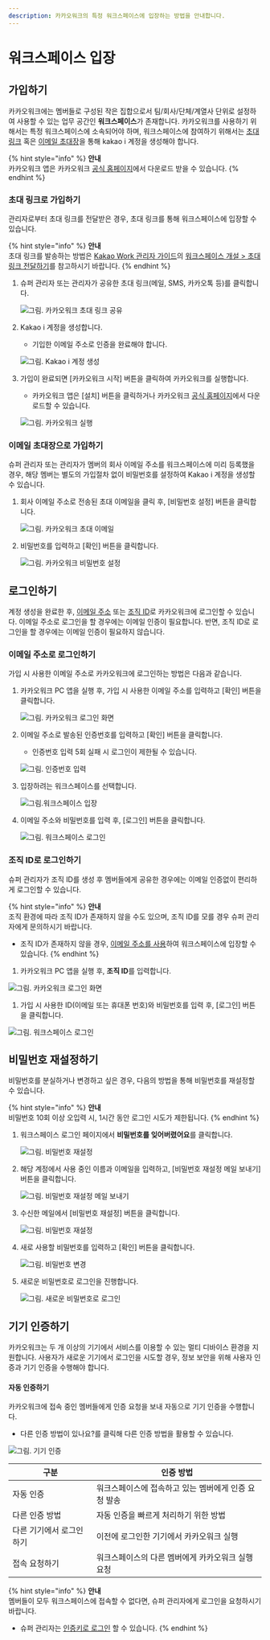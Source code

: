 ```yaml
---
description: 카카오워크의 특정 워크스페이스에 입장하는 방법을 안내합니다.
---
```


# 워크스페이스 입장

## 가입하기

카카오워크에는 멤버들로 구성된 작은 집합으로서 팀/회사/단체/계열사 단위로 설정하여 사용할 수 있는 업무 공간인 **워크스페이스**가 존재합니다. 카카오워크를 사용하기 위해서는 특정 워크스페이스에 소속되어야 하며, 워크스페이스에 참여하기 위해서는 [초대 링크](enter.md#undefined-4) 혹은 [이메일 초대장](enter.md#undefined-5)을 통해 kakao i 계정을 생성해야 합니다.

{% hint style="info" %}
**안내**\
카카오워크 앱은 카카오워크 [공식 홈페이지](https://www.kakaowork.com/download)에서 다운로드 받을 수 있습니다.
{% endhint %}

### 초대 링크로 가입하기

관리자로부터 초대 링크를 전달받은 경우, 초대 링크를 통해 워크스페이스에 입장할 수 있습니다.

{% hint style="info" %}
**안내**\
초대 링크를 발송하는 방법은 [Kakao Work 관리자 가이드](https://www.notion.so/Kakao-Work-PC-786f35d3db03469e9170d7307a14f4f7)의 [워크스페이스 개설 > 초대 링크 전달하기](https://www.notion.so/2-1-bdcc7f572f0d457ab85be2cae24a7f48)를 참고하시기 바랍니다.
{% endhint %}

1.  슈퍼 관리자 또는 관리자가 공유한 초대 링크(메일, SMS, 카카오톡 등)를 클릭합니다.

    ![그림. 카카오워크 초대 링크 공유](https://t1.kakaocdn.net/service\_kep\_docpublish/Figma/kakao%20work%20%EC%82%AC%EC%9A%A9%EC%9E%90/%EC%B9%B4%EC%B9%B4%EC%98%A4%EC%9B%8C%ED%81%AC%20%EC%B4%88%EB%8C%80%20%EB%A7%81%ED%81%AC%20%EA%B3%B5%EC%9C%A0.png)
2.  Kakao i 계정을 생성합니다.

    * 기입한 이메일 주소로 인증을 완료해야 합니다.

    ![그림. Kakao i 계정 생성](https://t1.kakaocdn.net/service\_kep\_docpublish/Figma/kakao%20work%20%EC%82%AC%EC%9A%A9%EC%9E%90/Kakao%20i%20%EA%B3%84%EC%A0%95%20%EC%83%9D%EC%84%B1.png)
3.  가입이 완료되면 [카카오워크 시작] 버튼을 클릭하여 카카오워크를 실행합니다.

    * 카카오워크 앱은 [설치] 버튼을 클릭하거나 카카오워크 [공식 홈페이지](https://www.kakaowork.com/download)에서 다운로드할 수 있습니다.

    ![그림. 카카오워크 실행](https://t1.kakaocdn.net/service\_kep\_docpublish/Figma/kakao%20work%20%EC%82%AC%EC%9A%A9%EC%9E%90/%EC%B9%B4%EC%B9%B4%EC%98%A4%EC%9B%8C%ED%81%AC\_%EC%8B%A4%ED%96%89.png)

### 이메일 초대장으로 가입하기

슈퍼 관리자 또는 관리자가 멤버의 회사 이메일 주소를 워크스페이스에 미리 등록했을 경우, 해당 멤버는 별도의 가입절차 없이 비밀번호를 설정하여 Kakao i 계정을 생성할 수 있습니다.

1.  회사 이메일 주소로 전송된 초대 이메일을 클릭 후, [비밀번호 설정] 버튼을 클릭합니다.

    ![그림. 카카오워크 초대 이메일](https://t1.kakaocdn.net/service\_kep\_docpublish/Figma/kakao%20work%20%EC%82%AC%EC%9A%A9%EC%9E%90/%EC%B9%B4%EC%B9%B4%EC%98%A4%EC%9B%8C%ED%81%AC\_%EC%B4%88%EB%8C%80\_%EC%9D%B4%EB%A9%94%EC%9D%BC.png)
2.  비밀번호를 입력하고 [확인] 버튼을 클릭합니다.

    ![그림. 카카오워크 비밀번호 설정](https://t1.kakaocdn.net/service\_kep\_docpublish/Figma/kakao%20work%20%EC%82%AC%EC%9A%A9%EC%9E%90/%EC%B9%B4%EC%B9%B4%EC%98%A4%EC%9B%8C%ED%81%AC\_%EB%B9%84%EB%B0%80%EB%B2%88%ED%98%B8\_%EC%84%A4%EC%A0%95.png)

## 로그인하기

계정 생성을 완료한 후, [이메일 주소](https://www.notion.so/1-081b7517f11f4bfbab275e25087f098f) 또는 [조직 ID](https://www.notion.so/1-081b7517f11f4bfbab275e25087f098f)로 카카오워크에 로그인할 수 있습니다. 이메일 주소로 로그인을 할 경우에는 이메일 인증이 필요합니다. 반면, 조직 ID로 로그인을 할 경우에는 이메일 인증이 필요하지 않습니다.

### 이메일 주소로 로그인하기

가입 시 사용한 이메일 주소로 카카오워크에 로그인하는 방법은 다음과 같습니다.

1.  카카오워크 PC 앱을 실행 후, 가입 시 사용한 이메일 주소를 입력하고 [확인] 버튼을 클릭합니다.

    ![그림. 카카오워크 로그인 화면](https://t1.kakaocdn.net/service\_kep\_docpublish/Figma/kakao%20work%20%EC%82%AC%EC%9A%A9%EC%9E%90/%EC%B9%B4%EC%B9%B4%EC%98%A4%EC%9B%8C%ED%81%AC\_%EB%A1%9C%EA%B7%B8%EC%9D%B8\_%ED%99%94%EB%A9%B4.png)
2.  이메일 주소로 발송된 인증번호를 입력하고 [확인] 버튼을 클릭합니다.

    * 인증번호 입력 5회 실패 시 로그인이 제한될 수 있습니다.

    ![그림. 인증번호 입력](https://t1.kakaocdn.net/service\_kep\_docpublish/Figma/kakao%20work%20%EC%82%AC%EC%9A%A9%EC%9E%90/%EC%9D%B8%EC%A6%9D%EB%B2%88%ED%98%B8\_%EC%9E%85%EB%A0%A5.png)
3.  입장하려는 워크스페이스를 선택합니다.

    ![그림.워크스페이스 입장](https://t1.kakaocdn.net/service\_kep\_docpublish/Figma/kakao%20work%20%EC%82%AC%EC%9A%A9%EC%9E%90/%EC%9B%8C%ED%81%AC%EC%8A%A4%ED%8E%98%EC%9D%B4%EC%8A%A4\_%EC%9E%85%EC%9E%A5.png)
4.  이메일 주소와 비밀번호를 입력 후, [로그인] 버튼을 클릭합니다.

    ![그림. 워크스페이스 로그인](https://t1.kakaocdn.net/service\_kep\_docpublish/Figma/kakao%20work%20%EC%82%AC%EC%9A%A9%EC%9E%90/%EC%9B%8C%ED%81%AC%EC%8A%A4%ED%8E%98%EC%9D%B4%EC%8A%A4\_%EB%A1%9C%EA%B7%B8%EC%9D%B8.png)

### 조직 ID로 로그인하기

슈퍼 관리자가 조직 ID를 생성 후 멤버들에게 공유한 경우에는 이메일 인증없이 편리하게 로그인할 수 있습니다.

{% hint style="info" %}
**안내**\
조직 환경에 따라 조직 ID가 존재하지 않을 수도 있으며, 조직 ID를 모를 경우 슈퍼 관리자에게 문의하시기 바랍니다.

* 조직 ID가 존재하지 않을 경우, [이메일 주소를 사용](https://www.notion.so/1-081b7517f11f4bfbab275e25087f098f)하여 워크스페이스에 입장할 수 있습니다.
{% endhint %}

1. 카카오워크 PC 앱을 실행 후, **조직 ID**를 입력합니다.

![그림. 카카오워크 로그인 화면](https://t1.kakaocdn.net/service\_kep\_docpublish/Figma/kakao%20work%20%EC%82%AC%EC%9A%A9%EC%9E%90/%EC%B9%B4%EC%B9%B4%EC%98%A4%EC%9B%8C%ED%81%AC\_%EB%A1%9C%EA%B7%B8%EC%9D%B8\_%ED%99%94%EB%A9%B4.png)

1. 가입 시 사용한 ID(이메일 또는 휴대폰 번호)와 비밀번호를 입력 후, [로그인] 버튼을 클릭합니다.

![그림. 워크스페이스 로그인](https://t1.kakaocdn.net/service\_kep\_docpublish/Figma/kakao%20work%20%EC%82%AC%EC%9A%A9%EC%9E%90/%EC%9B%8C%ED%81%AC%EC%8A%A4%ED%8E%98%EC%9D%B4%EC%8A%A4\_%EB%A1%9C%EA%B7%B8%EC%9D%B8.png)

## 비밀번호 재설정하기

비밀번호를 분실하거나 변경하고 싶은 경우, 다음의 방법을 통해 비밀번호를 재설정할 수 있습니다.

{% hint style="info" %}
**안내**\
비밀번호 10회 이상 오입력 시, 1시간 동안 로그인 시도가 제한됩니다.
{% endhint %}

1.  워크스페이스 로그인 페이지에서 **비밀번호를 잊어버렸어요**를 클릭합니다.

    ![그림. 비밀번호 재설정](https://t1.kakaocdn.net/service\_kep\_docpublish/Figma/kakao%20work%20%EC%82%AC%EC%9A%A9%EC%9E%90/%EB%B9%84%EB%B0%80%EB%B2%88%ED%98%B8\_%EC%9E%AC%EC%84%A4%EC%A0%95.png)
2.  해당 계정에서 사용 중인 이름과 이메일을 입력하고, [비밀번호 재설정 메일 보내기] 버튼을 클릭합니다.

    ![그림. 비밀번호 재설정 메일 보내기](https://t1.kakaocdn.net/service\_kep\_docpublish/Figma/kakao%20work%20%EC%82%AC%EC%9A%A9%EC%9E%90/%EB%B9%84%EB%B0%80%EB%B2%88%ED%98%B8\_%EC%9E%AC%EC%84%A4%EC%A0%95\_%EB%A9%94%EC%9D%BC\_%EB%B3%B4%EB%82%B4%EA%B8%B0.png)
3.  수신한 메일에서 [비밀번호 재설정] 버튼을 클릭합니다.

    ![그림. 비밀번호 재설정](https://t1.kakaocdn.net/service\_kep\_docpublish/Figma/kakao%20work%20%EC%82%AC%EC%9A%A9%EC%9E%90/%EB%B9%84%EB%B0%80%EB%B2%88%ED%98%B8\_%EC%9E%AC%EC%84%A4%EC%A0%95.png)
4.  새로 사용할 비밀번호를 입력하고 [확인] 버튼을 클릭합니다.

    ![그림. 비밀번호 변경](https://t1.kakaocdn.net/service\_kep\_docpublish/Figma/kakao%20work%20%EC%82%AC%EC%9A%A9%EC%9E%90/%EB%B9%84%EB%B0%80%EB%B2%88%ED%98%B8\_%EB%B3%80%EA%B2%BD.png)
5.  새로운 비밀번호로 로그인을 진행합니다.

    ![그림. 새로운 비밀번호로 로그인](https://t1.kakaocdn.net/service\_kep\_docpublish/Figma/kakao%20work%20%EC%82%AC%EC%9A%A9%EC%9E%90/%EC%83%88%EB%A1%9C%EC%9A%B4\_%EB%B9%84%EB%B0%80%EB%B2%88%ED%98%B8%EB%A1%9C\_%EB%A1%9C%EA%B7%B8%EC%9D%B8.png)

## 기기 인증하기

카카오워크는 두 개 이상의 기기에서 서비스를 이용할 수 있는 멀티 디바이스 환경을 지원합니다. 사용자가 새로운 기기에서 로그인을 시도할 경우, 정보 보안을 위해 사용자 인증과 기기 인증을 수행해야 합니다.

#### 자동 인증하기

카카오워크에 접속 중인 멤버들에게 인증 요청을 보내 자동으로 기기 인증을 수행합니다.

* 다른 인증 방법이 있나요?를 클릭해 다른 인증 방법을 활용할 수 있습니다.

![그림. 기기 인증](https://t1.kakaocdn.net/service\_kep\_docpublish/Figma/kakao%20work%20%EC%82%AC%EC%9A%A9%EC%9E%90/%EA%B8%B0%EA%B8%B0%20%EC%9D%B8%EC%A6%9D%20\(1\).png)

| 구분            | 인증 방법                         |
| ------------- | ----------------------------- |
| 자동 인증         | 워크스페이스에 접속하고 있는 멤버에게 인증 요청 발송 |
| 다른 인증 방법      | 자동 인증을 빠르게 처리하기 위한 방법         |
| 다른 기기에서 로그인하기 | 이전에 로그인한 기기에서 카카오워크 실행        |
| 접속 요청하기       | 워크스페이스의 다른 멤버에게 카카오워크 실행 요청   |

{% hint style="info" %}
**안내**\
멤버들이 모두 워크스페이스에 접속할 수 없다면, 슈퍼 관리자에게 로그인을 요청하시기 바랍니다.

* 슈퍼 관리자는 [인증키로 로그인](https://www.notion.so/2-16-461a099ada1140a38290b984cce15b9d) 할 수 있습니다.
{% endhint %}
